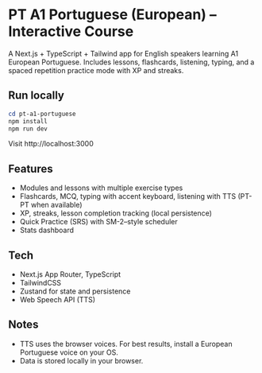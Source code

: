# PT A1 Portuguese (European) – Interactive Course

A Next.js + TypeScript + Tailwind app for English speakers learning A1 European Portuguese. Includes lessons, flashcards, listening, typing, and a spaced repetition practice mode with XP and streaks.

## Run locally

```powershell
cd pt-a1-portuguese
npm install
npm run dev
```

Visit http://localhost:3000

## Features
- Modules and lessons with multiple exercise types
- Flashcards, MCQ, typing with accent keyboard, listening with TTS (PT-PT when available)
- XP, streaks, lesson completion tracking (local persistence)
- Quick Practice (SRS) with SM-2–style scheduler
- Stats dashboard

## Tech
- Next.js App Router, TypeScript
- TailwindCSS
- Zustand for state and persistence
- Web Speech API (TTS)

## Notes
- TTS uses the browser voices. For best results, install a European Portuguese voice on your OS.
- Data is stored locally in your browser. 